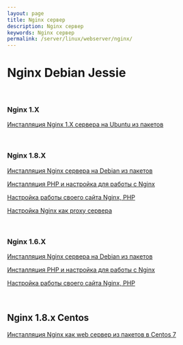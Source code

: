 ```yaml
---
layout: page
title: Nginx сервер
description: Nginx сервер
keywords: Nginx сервер
permalink: /server/linux/webserver/nginx/
---
```


# Nginx Debian Jessie

<br/>

### Nginx 1.X

[Инсталляция Nginx 1.X сервера на Ubuntu из пакетов](/server/linux/webserver/nginx/1.x/ubuntu/installation/)

<br/>

### Nginx 1.8.X

[Инсталляция Nginx сервера на Debian из пакетов](/server/linux/webserver/nginx/1.8/debian/jessie/setup/)

[Инсталляция PHP и настройка для работы с Nginx](/server/linux/webserver/nginx/1.8/debian/jessie/php/)

[Настройка работы своего сайта Nginx, PHP](/server/linux/webserver/nginx/1.8/debian/jessie/mysite/)

[Настройка Nginx как proxy сервера](/server/linux/webserver/nginx/1.8/debian/jessie/proxy/)

<br/>

### Nginx 1.6.X

[Инсталляция Nginx сервера на Debian из пакетов](/server/linux/webserver/nginx/1.6/debian/jessie/installation/)

[Инсталляция PHP и настройка для работы с Nginx](/server/linux/webserver/nginx/1.6/debian/jessie/php/)

[Настройка работы своего сайта Nginx, PHP](/server/linux/webserver/nginx/1.6/debian/jessie/mysite/)

<br/>

## Nginx 1.8.x Centos

[Инсталляция Nginx как web сервер из пакетов в Centos 7](/server/linux/webserver/nginx/1.8/centos/7/webserver/)
